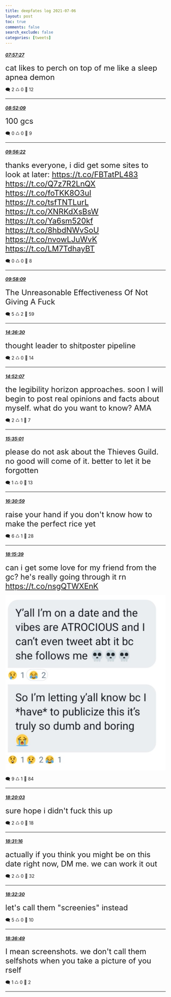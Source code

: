 ```yaml
---
title: deepfates log 2021-07-06
layout: post
toc: true
comments: false
search_exclude: false
categories: [tweets]
---
```



#### <a href = "https://twitter.com/deepfates/status/1412410367863574536">*07:57:27*</a>

<font size="5">cat likes to perch on top of me like a sleep apnea demon</font>



🗨️ 2 ♺ 0 🤍  12   

---
    
#### <a href = "https://twitter.com/deepfates/status/1412424131363082261">*08:52:09*</a>

<font size="5">100 gcs</font>



🗨️ 0 ♺ 0 🤍  9   

---
    
#### <a href = "https://twitter.com/deepfates/status/1412440292398096384">*09:56:22*</a>

<font size="5">thanks everyone, i did get some sites to look at later:   https://t.co/FBTatPL483  https://t.co/Q7z7R2LnQX  https://t.co/foTKK8O3uI  https://t.co/tsfTNTLurL  https://t.co/XNRKdXsBsW  https://t.co/Ya6sm520kf  https://t.co/8hbdNWvSoU  https://t.co/nvowLJuWvK  https://t.co/LM7TdhayBT</font>



🗨️ 0 ♺ 0 🤍  8   

---
    
#### <a href = "https://twitter.com/deepfates/status/1412440740240703488">*09:58:09*</a>

<font size="5">The Unreasonable Effectiveness Of Not Giving A Fuck</font>



🗨️ 5 ♺ 2 🤍  59   

---
    
#### <a href = "https://twitter.com/deepfates/status/1412510791861899264">*14:36:30*</a>

<font size="5">thought leader to shitposter pipeline</font>



🗨️ 2 ♺ 0 🤍  14   

---
    
#### <a href = "https://twitter.com/deepfates/status/1412514723141099522">*14:52:07*</a>

<font size="5">the legibility horizon approaches. soon I will begin to post real opinions and facts about myself.  what do you want to know? AMA</font>



🗨️ 2 ♺ 1 🤍  7   

---
    
#### <a href = "https://twitter.com/deepfates/status/1412525515903094786">*15:35:01*</a>

<font size="5">please do not ask about the Thieves Guild. no good will come of it. better to let it be forgotten</font>



🗨️ 1 ♺ 0 🤍  13   

---
    
#### <a href = "https://twitter.com/deepfates/status/1412539601701376004">*16:30:59*</a>

<font size="5">raise your hand if you don't know how to make the perfect rice yet</font>



🗨️ 6 ♺ 1 🤍  28   

---
    
#### <a href = "https://twitter.com/deepfates/status/1412565943541108737">*18:15:39*</a>

<font size="5">can i get some love for my friend from the gc? he's really going through it rn  https://t.co/nsgQTWXEnK</font>

![image from twitter](/images/E5pxPYgWEAAxo0y.jpg)


🗨️ 9 ♺ 1 🤍  84   

---
    
#### <a href = "https://twitter.com/deepfates/status/1412567048329170945">*18:20:03*</a>

<font size="5">sure hope i didn't fuck this up</font>



🗨️ 2 ♺ 0 🤍  18   

---
    
#### <a href = "https://twitter.com/deepfates/status/1412569872366653441">*18:31:16*</a>

<font size="5">actually if you think you might be on this date right now, DM me. we can work it out</font>



🗨️ 2 ♺ 0 🤍  32   

---
    
#### <a href = "https://twitter.com/deepfates/status/1412570182262812672">*18:32:30*</a>

<font size="5">let's call them "screenies" instead</font>



🗨️ 5 ♺ 0 🤍  10   

---
    
#### <a href = "https://twitter.com/deepfates/status/1412571268851793922">*18:36:49*</a>

<font size="5">I mean screenshots. we don't call them selfshots when you take a picture of you rself</font>



🗨️ 1 ♺ 0 🤍  2   

---
    
            

